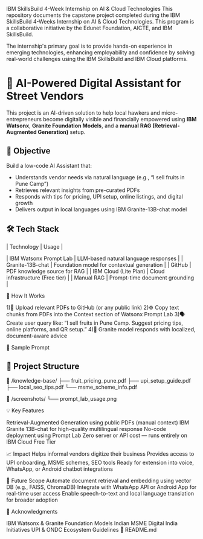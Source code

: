 IBM SkillsBuild 4-Week Internship on AI & Cloud Technologies
This repository documents the capstone project completed during the IBM SkillsBuild 4-Weeks Internship on AI & Cloud Technologies. This program is a collaborative initiative by the Edunet Foundation, AICTE, and IBM SkillsBuild.

The internship's primary goal is to provide hands-on experience in emerging technologies, enhancing employability and confidence by solving real-world challenges using the IBM SkillsBuild and IBM Cloud platforms.

# 🧠 AI-Powered Digital Assistant for Street Vendors

This project is an AI-driven solution to help local hawkers and micro-entrepreneurs become digitally visible and financially empowered using **IBM Watsonx**, **Granite Foundation Models**, and a **manual RAG (Retrieval-Augmented Generation)** setup.

## 🚀 Objective

Build a low-code AI Assistant that:
- Understands vendor needs via natural language (e.g., “I sell fruits in Pune Camp”)
- Retrieves relevant insights from pre-curated PDFs
- Responds with tips for pricing, UPI setup, online listings, and digital growth
- Delivers output in local languages using IBM Granite-13B-chat model

## 🛠️ Tech Stack

| Technology | Usage |

| IBM Watsonx Prompt Lab | LLM-based natural language responses |
| Granite-13B-chat | Foundation model for contextual generation |
| GitHub | PDF knowledge source for RAG |
| IBM Cloud (Lite Plan) | Cloud infrastructure (Free tier) |
| Manual RAG | Prompt-time document grounding |

🧠 How It Works

1)📄 Upload relevant PDFs to GitHub (or any public link)
2)⚙️ Copy text chunks from PDFs into the Context section of Watsonx Prompt Lab
3)🗣️ Create user query like:
        “I sell fruits in Pune Camp. Suggest pricing tips, online platforms, and QR setup.”
4)🤖 Granite model responds with localized, document-aware advice

📸 Sample Prompt

## 📂 Project Structure

📁 /knowledge-base/
    ├── fruit_pricing_pune.pdf
    ├── upi_setup_guide.pdf
    ├── local_seo_tips.pdf
    └── msme_scheme_info.pdf

📁 /screenshots/
    └── prompt_lab_usage.png

💡 Key Features

Retrieval-Augmented Generation using public PDFs (manual context)
IBM Granite 13B-chat for high-quality multilingual response
No-code deployment using Prompt Lab
Zero server or API cost — runs entirely on IBM Cloud Free Tier    

📈 Impact
Helps informal vendors digitize their business
Provides access to UPI onboarding, MSME schemes, SEO tools
Ready for extension into voice, WhatsApp, or Android chatbot integrations


🔮 Future Scope
Automate document retrieval and embedding using vector DB (e.g., FAISS, ChromaDB)
Integrate with WhatsApp API or Android App for real-time user access
Enable speech-to-text and local language translation for broader adoption

🙌 Acknowledgments

IBM Watsonx & Granite Foundation Models
Indian MSME Digital India Initiatives
UPI & ONDC Ecosystem Guidelines
📄 README.md

